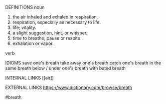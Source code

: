 DEFINITIONS
noun
1. the air inhaled and exhaled in respiration.
2. respiration, especially as necessary to life.
3. life; vitality.
4. a slight suggestion, hint, or whisper.
5. time to breathe; pause or respite.
6. exhalation or vapor.

verb

IDIOMS
save one's breath
take away one's breath
catch one's breath
in the same breath
below / under one's breath
with bated breath

INTERNAL LINKS
[[air]]

EXTERNAL LINKS
https://www.dictionary.com/browse/breath

#breath